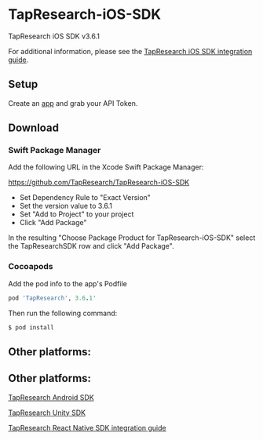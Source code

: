 # TapResearch-iOS-SDK
TapResearch iOS SDK v3.6.1

For additional information, please see the [TapResearch iOS SDK integration guide](https://supply-docs.tapresearch.com/docs/3.x/basic-integration/sdk-integration/ios).

## Setup

Create an [app](/supplier_dashboard/dashboard/apps/new) and grab your API Token.

## Download

### Swift Package Manager

Add the following URL in the Xcode Swift Package Manager:

https://github.com/TapResearch/TapResearch-iOS-SDK

* Set Dependency Rule to "Exact Version"
* Set the version value to 3.6.1
* Set "Add to Project" to your project 
* Click "Add Package"

In the resulting "Choose Package Product for TapResearch-iOS-SDK" select the TapResearchSDK row and click "Add Package".

### Cocoapods

Add the pod info to the app's Podfile
 ```ruby
 pod 'TapResearch', 3.6.1'
 ```

 Then run the following command:
 ```bash
 $ pod install
 ```

## Other platforms:

## Other platforms:

[TapResearch Android SDK](https://supply-docs.tapresearch.com/docs/3.x/basic-integration/sdk-integration/android)

[TapResearch Unity SDK](https://supply-docs.tapresearch.com/docs/3.x/basic-integration/sdk-integration/unity)  

[TapResearch React Native SDK integration guide](https://supply-docs.tapresearch.com/docs/3.x/basic-integration/sdk-integration/react-native)

